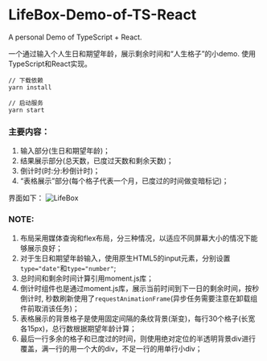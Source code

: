 # LifeBox-Demo-of-TS-React
A personal Demo of TypeScript + React.


一个通过输入个人生日和期望年龄，展示剩余时间和“人生格子”的小demo. 使用TypeScript和React实现。

```
// 下载依赖
yarn install

// 启动服务
yarn start
```

### 主要内容：
1. 输入部分(生日和期望年龄)；
2. 结果展示部分(总天数，已度过天数和剩余天数)；
3. 倒计时(时:分:秒倒计时)；
4. “表格展示”部分(每个格子代表一个月，已度过的时间做变暗标记)；

界面如下：
![LifeBox](https://annebai.github.io/images/lifebox.png)

### NOTE:
1. 布局采用媒体查询和flex布局，分三种情况，以适应不同屏幕大小的情况下能够展示良好；
2. 对于生日和期望年龄输入，使用原生HTML5的input元素，分别设置`type="date"`和`type="number"`;
3. 总时间和剩余时间计算引用moment.js库；
4. 倒计时组件也是通过moment.js库，展示当前时间到下一日的剩余时间，按秒倒计时, 秒数刷新使用了`requestAnimationFrame`(异步任务需要注意在卸载组件前取消该任务)；
5. 表格展示的背景格子是使用固定间隔的条纹背景(渐变)，每行30个格子(长宽各15px)，总行数根据期望年龄计算；
6. 最后一行多余的格子和已度过的时间，则使用绝对定位的半透明背景div进行覆盖，满一行的用一个大的div，不足一行的用单行小div；